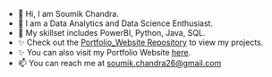 - 👋 Hi, I am Soumik Chandra.
- 👀 I am a Data Analytics and Data Science Enthusiast.
- 🌱 My skillset includes PowerBI, Python, Java, SQL. 
- ✨ Check out the [Portfolio_Website Repository](https://github.com/Soumik-Chandra/Portfolio_Website) to view my projects.
- ✨ You can also visit my Portfolio Website [here](https://soumik-chandra.github.io/Portfolio_Projects/).
- 📫 You can reach me at soumik.chandra26@gmail.com

<!---
Soumik-Chandra/Soumik-Chandra is a ✨ special ✨ repository because its `README.md` (this file) appears on your GitHub profile.
You can click the Preview link to take a look at your changes.
--->

